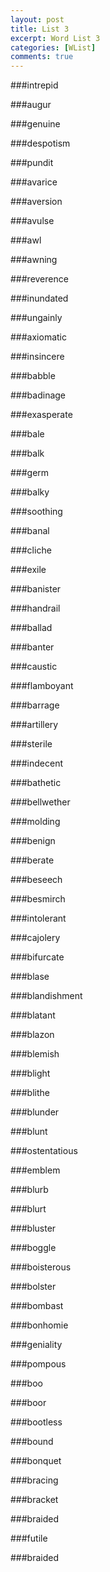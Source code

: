 ```yaml
---
layout: post
title: List 3
excerpt: Word List 3
categories: [WList]
comments: true
---
```



###intrepid

###augur

###genuine

###despotism

###pundit

###avarice

###aversion

###avulse

###awl

###awning

###reverence

###inundated

###ungainly

###axiomatic

###insincere

###babble

###badinage

###exasperate

###bale

###balk

###germ

###balky

###soothing

###banal

###cliche

###exile

###banister

###handrail

###ballad

###banter

###caustic

###flamboyant

###barrage

###artillery

###sterile

###indecent

###bathetic

###bellwether

###molding

###benign

###berate

###beseech

###besmirch

###intolerant

###cajolery

###bifurcate

###blase

###blandishment

###blatant

###blazon

###blemish

###blight

###blithe

###blunder

###blunt

###ostentatious

###emblem

###blurb

###blurt

###bluster

###boggle

###boisterous

###bolster

###bombast

###bonhomie

###geniality

###pompous

###boo

###boor

###bootless

###bound

###bonquet

###bracing

###bracket

###braided

###futile

###braided
